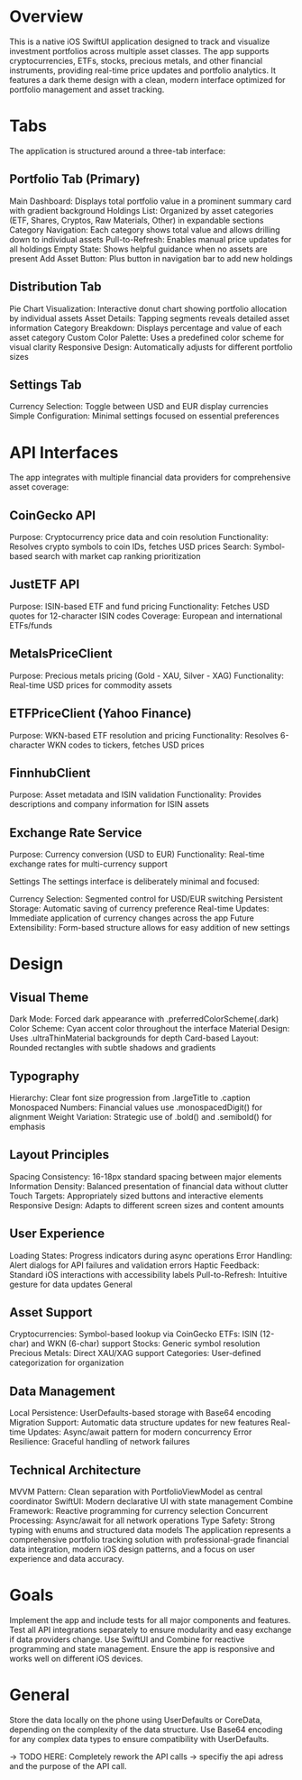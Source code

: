 # Overview

This is a native iOS SwiftUI application designed to track and visualize investment portfolios across multiple asset classes. The app supports cryptocurrencies, ETFs, stocks, precious metals, and other financial instruments, providing real-time price updates and portfolio analytics. It features a dark theme design with a clean, modern interface optimized for portfolio management and asset tracking.

# Tabs

The application is structured around a three-tab interface:

## Portfolio Tab (Primary)

Main Dashboard: Displays total portfolio value in a prominent summary card with gradient background
Holdings List: Organized by asset categories (ETF, Shares, Cryptos, Raw Materials, Other) in expandable sections
Category Navigation: Each category shows total value and allows drilling down to individual assets
Pull-to-Refresh: Enables manual price updates for all holdings
Empty State: Shows helpful guidance when no assets are present
Add Asset Button: Plus button in navigation bar to add new holdings

## Distribution Tab

Pie Chart Visualization: Interactive donut chart showing portfolio allocation by individual assets
Asset Details: Tapping segments reveals detailed asset information
Category Breakdown: Displays percentage and value of each asset category
Custom Color Palette: Uses a predefined color scheme for visual clarity
Responsive Design: Automatically adjusts for different portfolio sizes

## Settings Tab

Currency Selection: Toggle between USD and EUR display currencies
Simple Configuration: Minimal settings focused on essential preferences

# API Interfaces

The app integrates with multiple financial data providers for comprehensive asset coverage:

## CoinGecko API

Purpose: Cryptocurrency price data and coin resolution
Functionality: Resolves crypto symbols to coin IDs, fetches USD prices
Search: Symbol-based search with market cap ranking prioritization

## JustETF API

Purpose: ISIN-based ETF and fund pricing
Functionality: Fetches USD quotes for 12-character ISIN codes
Coverage: European and international ETFs/funds

## MetalsPriceClient

Purpose: Precious metals pricing (Gold - XAU, Silver - XAG)
Functionality: Real-time USD prices for commodity assets

## ETFPriceClient (Yahoo Finance)

Purpose: WKN-based ETF resolution and pricing
Functionality: Resolves 6-character WKN codes to tickers, fetches USD prices

## FinnhubClient

Purpose: Asset metadata and ISIN validation
Functionality: Provides descriptions and company information for ISIN assets

## Exchange Rate Service

Purpose: Currency conversion (USD to EUR)
Functionality: Real-time exchange rates for multi-currency support

Settings
The settings interface is deliberately minimal and focused:

Currency Selection: Segmented control for USD/EUR switching
Persistent Storage: Automatic saving of currency preference
Real-time Updates: Immediate application of currency changes across the app
Future Extensibility: Form-based structure allows for easy addition of new settings

# Design

## Visual Theme

Dark Mode: Forced dark appearance with .preferredColorScheme(.dark)
Color Scheme: Cyan accent color throughout the interface
Material Design: Uses .ultraThinMaterial backgrounds for depth
Card-based Layout: Rounded rectangles with subtle shadows and gradients

## Typography

Hierarchy: Clear font size progression from .largeTitle to .caption
Monospaced Numbers: Financial values use .monospacedDigit() for alignment
Weight Variation: Strategic use of .bold() and .semibold() for emphasis

## Layout Principles

Spacing Consistency: 16-18px standard spacing between major elements
Information Density: Balanced presentation of financial data without clutter
Touch Targets: Appropriately sized buttons and interactive elements
Responsive Design: Adapts to different screen sizes and content amounts

## User Experience

Loading States: Progress indicators during async operations
Error Handling: Alert dialogs for API failures and validation errors
Haptic Feedback: Standard iOS interactions with accessibility labels
Pull-to-Refresh: Intuitive gesture for data updates
General

## Asset Support

Cryptocurrencies: Symbol-based lookup via CoinGecko
ETFs: ISIN (12-char) and WKN (6-char) support
Stocks: Generic symbol resolution
Precious Metals: Direct XAU/XAG support
Categories: User-defined categorization for organization

## Data Management

Local Persistence: UserDefaults-based storage with Base64 encoding
Migration Support: Automatic data structure updates for new features
Real-time Updates: Async/await pattern for modern concurrency
Error Resilience: Graceful handling of network failures

## Technical Architecture

MVVM Pattern: Clean separation with PortfolioViewModel as central coordinator
SwiftUI: Modern declarative UI with state management
Combine Framework: Reactive programming for currency selection
Concurrent Processing: Async/await for all network operations
Type Safety: Strong typing with enums and structured data models
The application represents a comprehensive portfolio tracking solution with professional-grade financial data integration, modern iOS design patterns, and a focus on user experience and data accuracy.

# Goals

Implement the app and include tests for all major components and features. Test all API integrations separately to ensure modularity and easy exchange if data providers change. Use SwiftUI and Combine for reactive programming and state management. Ensure the app is responsive and works well on different iOS devices.

# General

Store the data locally on the phone using UserDefaults or CoreData, depending on the complexity of the data structure. Use Base64 encoding for any complex data types to ensure compatibility with UserDefaults.


-> TODO HERE: Completely rework the API calls -> specifiy the api adress and the purpose of the API call. 

